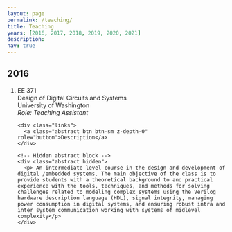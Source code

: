 ```yaml
---
layout: page
permalink: /teaching/
title: Teaching
years: [2016, 2017, 2018, 2019, 2020, 2021]
description:
nav: true
---
```


<div class="teaching">
  
  <h2 class="year">2016</h2>
  <ol class="bibliography"><li><div class="row">
  <div class="col-sm-2 abbr">
    <abbr class="badge">EE 371</abbr>
  </div>
  <div id="ee371-fall2016" class="col-sm-8">
      <div class="title">Design of Digital Circuits and Systems</div>
    <div class = "institution"> University of Washington </div>
      <div class="role">
        <em>Role: Teaching Assistant</em>
      </div>


    <div class="links">
      <a class="abstract btn btn-sm z-depth-0" role="button">Description</a>
    </div>

    <!-- Hidden abstract block -->
    <div class="abstract hidden">
      <p> An intermediate level course in the design and development of digital /embedded systems. The main objective of the class is to provide students with a theoretical background to and practical experience with the tools, techniques, and methods for solving challenges related to modeling complex systems using the Verilog hardware description language (HDL), signal integrity, managing power consumption in digital systems, and ensuring robust intra and inter system communication working with systems of midlevel complexity</p>
    </div>

</div>
    </div>
    </li>

</div>

